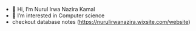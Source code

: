 - 👋 Hi, I’m Nurul Irwa Nazira Kamal
- 👀 I’m interested in Computer science
- checkout database notes (https://nurulirwanazira.wixsite.com/website)


<!---
IrwaNazira/IrwaNazira is a ✨ special ✨ repository because its `README.md` (this file) appears on your GitHub profile.
You can click the Preview link to take a look at your changes.
--->
